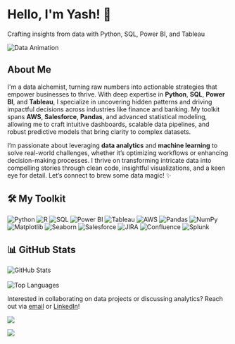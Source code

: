 <!DOCTYPE html>
<html lang="en">
<head>
  <meta charset="UTF-8">
  <meta name="viewport" content="width=device-width, initial-scale=1.0">
</head>
<body>
  <div class="container">
    <!-- Header Section -->
    <div class="text-center mb-8">
      <h1 class="text-4xl font-bold glow">Hello, I'm Yash! 👋</h1>
      <p class="text-xl mt-2 text-gray-300">Crafting insights from data with Python, SQL, Power BI, and Tableau</p>
      <img src="https://media.giphy.com/media/LMcB8XospGZO8UQq87/giphy.gif" alt="Data Animation" class="mx-auto mt-4 w-32">
    </div>
    <!-- About Section -->
    <div class="bg-gray-800 rounded-lg p-6 mb-8 shadow-lg">
      <h2 class="text-2xl font-semibold mb-4">About Me</h2>
      <p class="text-gray-300 leading-relaxed">
        I'm a data alchemist, turning raw numbers into actionable strategies that empower businesses to thrive. With deep expertise in <strong>Python</strong>, <strong>SQL</strong>, <strong>Power BI</strong>, and <strong>Tableau</strong>, I specialize in uncovering hidden patterns and driving impactful decisions across industries like finance and banking. My toolkit spans <strong>AWS</strong>, <strong>Salesforce</strong>, <strong>Pandas</strong>, and advanced statistical modeling, allowing me to craft intuitive dashboards, scalable data pipelines, and robust predictive models that bring clarity to complex datasets.
      </p>
      <p class="text-gray-300 mt-4">
        I’m passionate about leveraging <strong>data analytics</strong> and <strong>machine learning</strong> to solve real-world challenges, whether it’s optimizing workflows or enhancing decision-making processes. I thrive on transforming intricate data into compelling stories through clean code, insightful visualizations, and a keen eye for detail. Let’s connect to brew some data magic! ✨
      </p>
    </div>
    <!-- Skills Section -->
    <div style="margin-bottom: 20px;">
  <h2>🛠️ My Toolkit</h2>
  <p>
    <img src="https://img.shields.io/badge/-Python-3776AB?logo=python&logoColor=white&style=flat" alt="Python">
    <img src="https://img.shields.io/badge/-R-276DC3?logo=r&logoColor=white&style=flat" alt="R">
    <img src="https://img.shields.io/badge/-SQL-4479A1?logo=postgresql&logoColor=white&style=flat" alt="SQL">
    <img src="https://img.shields.io/badge/-Power%20BI-F2C811?logo=powerbi&logoColor=black&style=flat" alt="Power BI">
    <img src="https://img.shields.io/badge/-Tableau-E97627?logo=tableau&logoColor=white&style=flat" alt="Tableau">
    <img src="https://img.shields.io/badge/-AWS-232F3E?logo=amazonaws&logoColor=white&style=flat" alt="AWS">
    <img src="https://img.shields.io/badge/-Pandas-150458?logo=pandas&logoColor=white&style=flat" alt="Pandas">
    <img src="https://img.shields.io/badge/-NumPy-013243?logo=numpy&logoColor=white&style=flat" alt="NumPy">
    <img src="https://img.shields.io/badge/-Matplotlib-11557C?logo=python&logoColor=white&style=flat" alt="Matplotlib">
    <img src="https://img.shields.io/badge/-Seaborn-1E90FF?logo=python&logoColor=white&style=flat" alt="Seaborn">
    <img src="https://img.shields.io/badge/-Salesforce-00A1E0?logo=salesforce&logoColor=white&style=flat" alt="Salesforce">
    <img src="https://img.shields.io/badge/-JIRA-0052CC?logo=jira&logoColor=white&style=flat" alt="JIRA">
    <img src="https://img.shields.io/badge/-Confluence-172B4D?logo=confluence&logoColor=white&style=flat" alt="Confluence">
    <img src="https://img.shields.io/badge/-Splunk-000000?logo=splunk&logoColor=white&style=flat" alt="Splunk">
  </p>
</div>
    <!-- Stats Section -->
    <div class="mb-8">
      <h2 class="text-2xl font-semibold mb-4">📊 GitHub Stats</h2>
      <img src="https://github-readme-stats.vercel.app/api?username=yash-makadia&show_icons=true&theme=transparent&count_private=true&line_height=27" alt="GitHub Stats" class="stats-img">
      <br><br>
      <img src="https://github-readme-stats.vercel.app/api/top-langs/?username=yash-makadia&layout=compact&theme=transparent&hide=glsl" alt="Top Languages" class="stats-img">
    </div>
    <!-- Call to Action -->
    <div class="text-center">
      <p class="text-gray-300 mb-4">Interested in collaborating on data projects or discussing analytics? Reach out via <a href="mailto:yashmakadia1908@gmail.com" class="text-blue-400 hover:underline">email</a> or <a href="https://www.linkedin.com/in/yashmakadia07/" class="text-blue-400 hover:underline">LinkedIn</a>!</p>
      <a href="https://github.com/antonkomarev/github-profile-views-counter">
    <img src="https://komarev.com/ghpvc/?username=yash-makadia&style=for-the-badge">
      </a>

[Ÿ HŸPE]: https://yhype.me
[GitHub Profile Views Counter]: https://github.com/antonkomarev/github-profile-views-counter

![](https://hit.yhype.me/github/profile?account_id=1849174)
    </div>
  </div>
</body>
</html>

